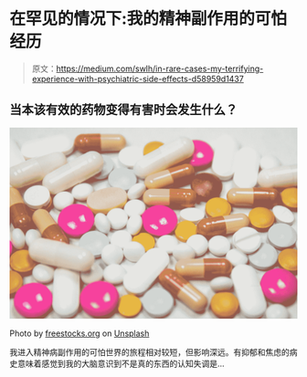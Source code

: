 # 在罕见的情况下:我的精神副作用的可怕经历

> 原文：<https://medium.com/swlh/in-rare-cases-my-terrifying-experience-with-psychiatric-side-effects-d58959d1437>

## 当本该有效的药物变得有害时会发生什么？

![](img/1df486525d044d414ba80d669caadedd.png)

Photo by [freestocks.org](https://unsplash.com/@freestocks?utm_source=medium&utm_medium=referral) on [Unsplash](https://unsplash.com?utm_source=medium&utm_medium=referral)

我进入精神病副作用的可怕世界的旅程相对较短，但影响深远。有抑郁和焦虑的病史意味着感觉到我的大脑意识到不是真的东西的认知失调是…